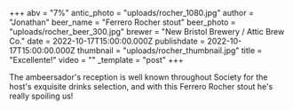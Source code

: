 +++
abv = "7%"
antic_photo = "uploads/rocher_1080.jpg"
author = "Jonathan"
beer_name = "Ferrero Rocher stout"
beer_photo = "uploads/rocher_beer_300.jpg"
brewer = "New Bristol Brewery / Attic Brew Co."
date = 2022-10-17T15:00:00.000Z
publishdate = 2022-10-17T15:00:00.000Z
thumbnail = "uploads/rocher_thumbnail.jpg"
title = "Excellente!"
video = ""
_template = "post"
+++

The ambeersador's reception is well known throughout Society for the host's exquisite drinks selection, and with this Ferrero Rocher stout he's really spoiling us!
